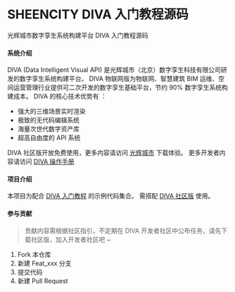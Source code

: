 
# SHEENCITY DIVA 入门教程源码

光辉城市数字孪生系统构建平台 DIVA 入门教程源码

#### 系统介绍
DIVA (Data Intelligent Visual API) 是光辉城市（北京）数字孪生科技有限公司研发的数字孪生系统构建平台。
DIVA 物联网版为物联网、智慧建筑 BIM 运维、空间运营管理行业提供可二次开发的数字孪生基础平台，节约 90% 数字孪生系统构建成本。
DIVA 的核心技术优势有 ：

- 强大的三维场景实时渲染
- 极致的无代码编辑系统
- 海量次世代数字资产库
- 超高自由度的 API 系统

DIVA 社区版开放免费使用，更多内容请访问 [光辉城市](https://www.sheencity.com/diva) 下载体验。
更多开发者内容请访问 [DIVA 操作手册](https://bj.sheencity.com/docs/diva/index.html)

#### 项目介绍

本项目为配合 [DIVA 入门教程](https://bj.sheencity.com/docs/diva/index.html#/start/tutorial/intro) 的示例代码集合。
需搭配 [DIVA 社区版](https://www.sheencity.com/diva) 使用。

#### 参与贡献

> 贡献内容需根据社区指引，不定期在 DIVA 开发者社区中公布任务，请先下载社区版，加入开发者社区吧 ~

1.  Fork 本仓库
2.  新建 Feat_xxx 分支
3.  提交代码
4.  新建 Pull Request

